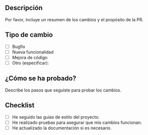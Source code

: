## Descripción

Por favor, incluye un resumen de los cambios y el propósito de la PR.

## Tipo de cambio

- [ ] Bugfix
- [ ] Nueva funcionalidad
- [ ] Mejora de código
- [ ] Otro (especificar):

## ¿Cómo se ha probado?

Describe los pasos que seguiste para probar los cambios.

## Checklist

- [ ] He seguido las guías de estilo del proyecto.
- [ ] He realizado pruebas para asegurar que mis cambios funcionan.
- [ ] He actualizado la documentación si es necesario.
